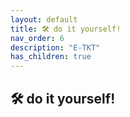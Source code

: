 ```yaml
---
layout: default
title: 🛠️ do it yourself!
nav_order: 6
description: "E-TKT"
has_children: true
---
```


## 🛠️ do it yourself!
